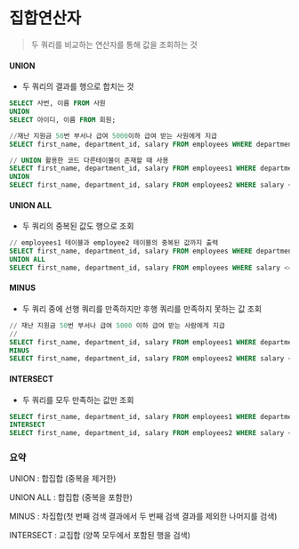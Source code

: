 # 집합연산자

> 두 쿼리를 비교하는 연산자를 통해 값을 조회하는 것

 

#### UNION

* 두 쿼리의 결과를 행으로 합치는 것

```sql
SELECT 사번, 이름 FROM 사원
UNION
SELECT 아이디, 이름 FROM 회원; 
```

```sql
//재난 지원금 50번 부서나 급여 5000이하 급여 받는 사원에게 지급
SELECT first_name, department_id, salary FROM employees WHERE department_id = 50 or salary <= 5000;

// UNION 활용한 코드 다른테이블이 존재할 때 사용
SELECT first_name, department_id, salary FROM employees1 WHERE department_id  = 50
UNION
SELECT first_name, department_id, salary FROM employees2 WHERE salary <= 5000;
```



#### UNION ALL

* 두 쿼리의 중복된 값도 행으로 조회

```sql
// employees1 테이블과 employee2 테이블의 중복된 값까지 출력
SELECT first_name, department_id, salary FROM employees WHERE department_id  = 50
UNION ALL
SELECT first_name, department_id, salary FROM employees WHERE salary <= 5000;
```



#### MINUS

* 두 쿼리 중에 선행 쿼리를 만족하지만 후행 쿼리를 만족하지 못하는 값 조회

```sql
// 재난 지원금 50번 부서나 급여 5000 이하 급여 받는 사람에게 지급
//
SELECT first_name, department_id, salary FROM employees1 WHERE department_id  = 50
MINUS
SELECT first_name, department_id, salary FROM employees2 WHERE salary <= 5000;
```



#### INTERSECT

* 두 쿼리를 모두 만족하는 값만 조회

```sql
SELECT first_name, department_id, salary FROM employees1 WHERE department_id  = 50
INTERSECT
SELECT first_name, department_id, salary FROM employees2 WHERE salary <= 5000;
```



### 요약

UNION :  합집합 (중복을 제거한)

UNION ALL : 합집합 (중복을 포함한)

MINUS : 차집합(첫 번째 검색 결과에서 두 번째 검색 결과를 제외한 나머지를 검색)

INTERSECT : 교집합 (양쪽 모두에서 포함된 행을 검색)